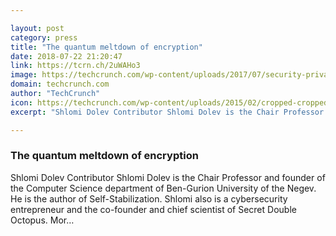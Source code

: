 ```yaml
---

layout: post
category: press
title: "The quantum meltdown of encryption"
date: 2018-07-22 21:20:47
link: https://tcrn.ch/2uWAHo3
image: https://techcrunch.com/wp-content/uploads/2017/07/security-privacy-image.jpg?w=600
domain: techcrunch.com
author: "TechCrunch"
icon: https://techcrunch.com/wp-content/uploads/2015/02/cropped-cropped-favicon-gradient.png?w=180
excerpt: "Shlomi Dolev Contributor Shlomi Dolev is the Chair Professor and founder of the Computer Science department of Ben-Gurion University of the Negev. He is the author of Self-Stabilization. Shlomi also is a cybersecurity entrepreneur and the co-founder and chief scientist of Secret Double Octopus. Mor…"

---
```


### The quantum meltdown of encryption

Shlomi Dolev Contributor Shlomi Dolev is the Chair Professor and founder of the Computer Science department of Ben-Gurion University of the Negev. He is the author of Self-Stabilization. Shlomi also is a cybersecurity entrepreneur and the co-founder and chief scientist of Secret Double Octopus. Mor…